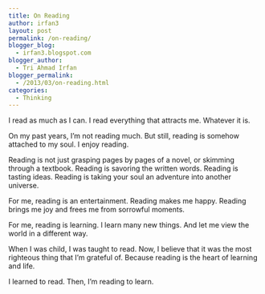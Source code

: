 ```yaml
---
title: On Reading
author: irfan3
layout: post
permalink: /on-reading/
blogger_blog:
  - irfan3.blogspot.com
blogger_author:
  - Tri Ahmad Irfan
blogger_permalink:
  - /2013/03/on-reading.html
categories:
  - Thinking
---
```

I read as much as I can. I read everything that attracts me. Whatever it is.

On my past years, I’m not reading much. But still, reading is somehow attached to my soul. I enjoy reading.

Reading is not just grasping pages by pages of a novel, or skimming through a textbook. Reading is savoring the written words. Reading is tasting ideas. Reading is taking your soul an adventure into another universe.

For me, reading is an entertainment. Reading makes me happy. Reading brings me joy and frees me from sorrowful moments.

For me, reading is learning. I learn many new things. And let me view the world in a different way.

When I was child, I was taught to read. Now, I believe that it was the most righteous thing that I’m grateful of. Because reading is the heart of learning and life.

I learned to read. Then, I’m reading to learn.